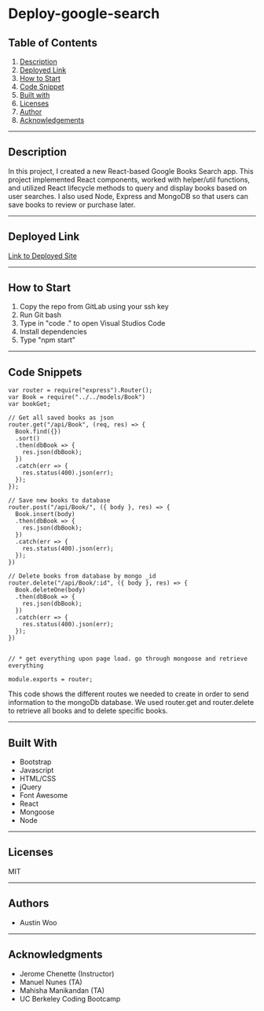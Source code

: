 # Deploy-google-search
## Table of Contents
1. [Description](#description)
2. [Deployed Link](#deployed-link)
3. [How to Start](#how-to-start)
4. [Code Snippet](#code-snippet)
5. [Built with](#built-with)
6. [Licenses](#licenses)
7. [Author](#author)
8. [Acknowledgements](#acknowledgements)

-----------------------
## Description
In this project, I created a new React-based Google Books Search app. This project implemented React components, worked with helper/util functions, and utilized React lifecycle methods to query and display books based on user searches. I also used Node, Express and MongoDB so that users can save books to review or purchase later.


-----------------------
## Deployed Link
[Link to Deployed Site](https://ancient-peak-31427.herokuapp.com/)

-----------------------
## How to Start
1. Copy the repo from GitLab using your ssh key
2. Run Git bash
3. Type in "code ." to open Visual Studios Code
4. Install dependencies
5. Type "npm start"
-----------------------
## Code Snippets
```
var router = require("express").Router();
var Book = require("../../models/Book")
var bookGet;

// Get all saved books as json
router.get("/api/Book", (req, res) => {
  Book.find({})
  .sort()
  .then(dbBook => {
    res.json(dbBook);
  })
  .catch(err => {
    res.status(400).json(err);
  });
});

// Save new books to database
router.post("/api/Book/", ({ body }, res) => {
  Book.insert(body)
  .then(dbBook => {
    res.json(dbBook);
  })
  .catch(err => {
    res.status(400).json(err);
  });
})

// Delete books from database by mongo _id
router.delete("/api/Book/:id", ({ body }, res) => {
  Book.deleteOne(body)
  .then(dbBook => {
    res.json(dbBook);
  })
  .catch(err => {
    res.status(400).json(err);
  });
})


// * get everything upon page load. go through mongoose and retrieve everything

module.exports = router;

```
This code shows the different routes we needed to create in order to send information to the mongoDb database. We used router.get and router.delete to retrieve all books and to delete specific books.
 
-----------------------
## Built With
- Bootstrap
- Javascript
- HTML/CSS
- jQuery
- Font Awesome
- React
- Mongoose
- Node

-----------------------
## Licenses
MIT

-----------------------
## Authors
- Austin Woo


-----------------------
## Acknowledgments
- Jerome Chenette (Instructor)
- Manuel Nunes (TA)
- Mahisha Manikandan (TA)
- UC Berkeley Coding Bootcamp
